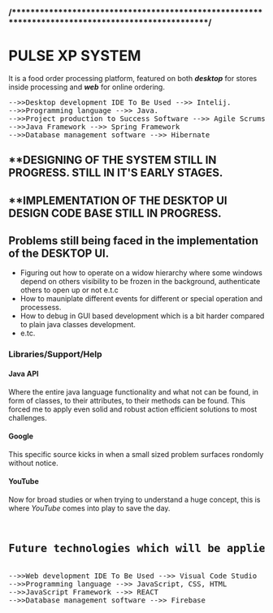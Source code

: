<h3>/*************************************************************************************************/</h3>


 <h1>PULSE XP SYSTEM</h1> 
 
 <p>It is a food order processing platform, featured on both <b><i>desktop</i></b> for stores inside processing and <b><i>web</i></b> for online ordering.</p>

<div>
<pre>
-->>Desktop development IDE To Be Used -->> Intelij.
-->>Programming language -->> Java.
-->>Project production to Success Software -->> Agile Scrums
-->>Java Framework -->> Spring Framework
-->>Database management software -->> Hibernate
</pre>
</div>

<div><h2>**DESIGNING OF THE SYSTEM STILL IN PROGRESS. STILL IN IT'S EARLY STAGES.</h2></div>

<div><h2>**IMPLEMENTATION OF THE DESKTOP UI DESIGN CODE BASE STILL IN PROGRESS.</h2></div>

<div>
 <h2>Problems still being faced in the implementation of the <b>DESKTOP UI</b>.</h2>
 <ul>
  <li>Figuring out how to operate on a widow hierarchy where some windows depend on others visibility to be frozen in the background,
  authenticate others to open up or not e.t.c</li>
  <li>How to mauniplate different events for different or special operation and processess.</li>
  <li>How to debug in GUI based development which is a bit harder compared to plain java classes development.</li>
  <li>e.tc.</li>
 </ul>
</div>

<article>
  <h3>Libraries/Support/Help</h3>
  <article>
    <h4>Java API</h4>
    <p>Where the entire java language functionality and what not can be found, in form of classes, to their attributes, to their methods can be found. 
       This forced me to apply even solid and robust action efficient solutions to most challenges.</p>
  </article>
  <article>
    <h4>Google</h4>
    <p>This specific source kicks in when a small sized problem surfaces rondomly without notice.</p>
  </article>
  <article>
    <h4>YouTube</h4>
    <p>Now for broad studies or when trying to understand a huge concept, this is where <i>YouTube</i> comes into play to save the day.</p>
  </article>
</article>

<div>
<pre>
 <h2>Future technologies which will be applied or embedded in the system.</h2>
-->>Web development IDE To Be Used -->> Visual Code Studio
-->>Programming language -->> JavaScript, CSS, HTML
-->>JavaScript Framework -->> REACT
-->>Database management software -->> Firebase
</pre>
</div>


